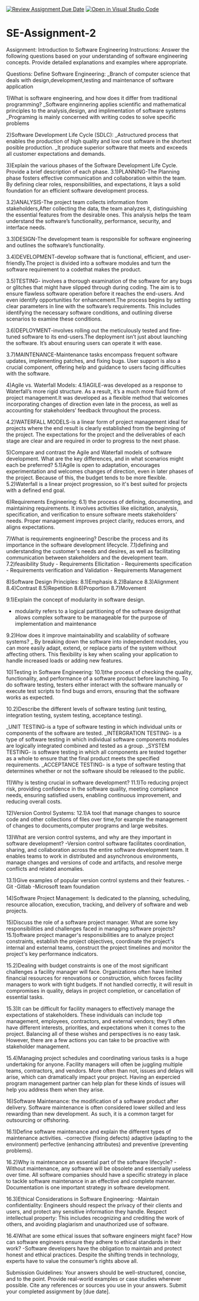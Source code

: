 [![Review Assignment Due Date](https://classroom.github.com/assets/deadline-readme-button-24ddc0f5d75046c5622901739e7c5dd533143b0c8e959d652212380cedb1ea36.svg)](https://classroom.github.com/a/-ucQIGTc)
[![Open in Visual Studio Code](https://classroom.github.com/assets/open-in-vscode-718a45dd9cf7e7f842a935f5ebbe5719a5e09af4491e668f4dbf3b35d5cca122.svg)](https://classroom.github.com/online_ide?assignment_repo_id=15232645&assignment_repo_type=AssignmentRepo)
# SE-Assignment-2
Assignment: Introduction to Software Engineering
Instructions:
Answer the following questions based on your understanding of software engineering concepts. Provide detailed explanations and examples where appropriate.

Questions:
Define Software Engineering:
_Branch of computer science that deals with design,development,testing and maintenance of software application

1)What is software engineering, and how does it differ from traditional programming?
_Software enginnering applies scientific and mathematical principles to the analysis,design, and implimentation of software systems
_Programing is mainly concerned with writing codes to solve specific problems

2)Software Development Life Cycle (SDLC):
_Astructured process that enables the production of high quality and low cost software in the shortest posible production.
_It produce superior software that meets and exceeds all customer expectations and demands.

3)Explain the various phases of the Software Development Life Cycle. Provide a brief description of each phase.
3.1)PLANNING-The Planning phase fosters effective communication and collaboration within the team. By defining clear roles, responsibilities, and expectations, it lays a solid foundation for an efficient software development process.

3.2)ANALYSIS-The project team collects information from stakeholders,After collecting the data, the team analyzes it, distinguishing the essential features from the desirable ones. This analysis helps the team understand the software’s functionality, performance, security, and interface needs.

3.3)DESIGN-The development team is responsible for software engineering and outlines the software’s functionality.

3.4)DEVELOPMENT-develop software that is functional, efficient, and user-friendly.The project is divided  into a software modules and turn the software requirement to a codethat makes the product.

3.5)TESTING- involves a thorough examination of the software for any bugs or glitches that might have slipped through during coding. The aim is to ensure flawless software operation before it reaches the end-users. And even identify opportunities for enhancement.The process begins by setting clear parameters in line with the software’s requirements. This includes identifying the necessary software conditions, and outlining diverse scenarios to examine these conditions.

3.6)DEPLOYMENT-involves rolling out the meticulously tested and fine-tuned software to its end-users.The deployment isn’t just about launching the software. It’s about ensuring users can operate it with ease. 

3.7)MAINTENANCE-Maintenance tasks encompass frequent software updates, implementing patches, and fixing bugs. User support is also a crucial component, offering help and guidance to users facing difficulties with the software.

4)Agile vs. Waterfall Models:
4.1)AGILE-was developed as a response to Waterfall’s more rigid structure. As a result, it’s a much more fluid form of project management.It was developed as a flexible method that welcomes incorporating changes of direction even late in the process, as well as accounting for stakeholders’ feedback throughout the process.

4.2)WATERFALL MODELS-is a linear form of project management ideal for projects where the end result is clearly established from the beginning of the project. The expectations for the project and the deliverables of each stage are clear and are required in order to progress to the next phase.

5)Compare and contrast the Agile and Waterfall models of software development. What are the key differences, and in what scenarios might each be preferred?
5.1)Agile is open to adaptation, encourages experimentation and welcomes changes of direction, even in later phases of the project. Because of this, the budget tends to be more flexible. 5.2)Waterfall is a linear project progression, so it's best suited for projects with a defined end goal.

6)Requirements Engineering:
6.1) the process of defining, documenting, and maintaining requirements. It involves activities like elicitation, analysis, specification, and verification to ensure software meets stakeholders' needs. Proper management improves project clarity, reduces errors, and aligns expectations.

7)What is requirements engineering? Describe the process and its importance in the software development lifecycle.
7.1)defining and understanding the customer's needs and desires, as well as facilitating communication between stakeholders and the development team.
7.2)feasibility Study - Requirements Ellicitation - Requirements specification - Requirements verification and Validation - Requirements Management

8)Software Design Principles:
8.1)Emphasis
8.2)Balance
8.3)Alignment
8.4)Contrast
8.5)Repetition
8.6)Proportion
8.7)Movement

9.1)Explain the concept of modularity in software design.
- modularity refers to a logical partitioning of the software designthat allows complex software to be manageable for the purpose of implementation and maintenance
  
 9.2)How does it improve maintainability and scalability of software systems?
 _ By breaking down the software into independent modules, you can more easily adapt, extend, or replace parts of the system without affecting others. This flexibility is key when scaling your application to handle increased loads or adding new features.
 
10)Testing in Software Engineering:
10.1)the process of checking the quality, functionality, and performance of a software product before launching. To do software testing, testers either interact with the software manually or execute test scripts to find bugs and errors, ensuring that the software works as expected.

10.2)Describe the different levels of software testing (unit testing, integration testing, system testing, acceptance testing).

_UNIT TESTING-is a type of software testing in which individual units or components of the software are tested.
_INTERGRATION TESTING- is a type of software testing in which individual software components modules are logically integrated combined and tested as a group.
_SYSTEM TESTING- is software testing in which all components are tested together as a whole to ensure that the final product meets the specified requirements.
_ACCEPTANCE TESTING- is a type of software testing that determines whether or not the software should be released to the public.

11)Why is testing crucial in software development?
11.1)To reducing project risk, providing confidence in the software quality, meeting compliance needs, ensuring satisfied users, enabling continuous improvement, and reducing overall costs.

12)Version Control Systems:
12.1)A tool that manage changes to source code and other collections of files over time,for example the management of changes to documents,computer programs and large websites.

13)What are version control systems, and why are they important in software development? 
-Version control software facilitates coordination, sharing, and collaboration across the entire software development team. It enables teams to work in distributed and asynchronous environments, manage changes and versions of code and artifacts, and resolve merge conflicts and related anomalies.

13.1)Give examples of popular version control systems and their features.
-Git
-Gitlab
-Microsoft team foundation

14)Software Project Management:
Is dedicated to the planning, scheduling, resource allocation, execution, tracking, and delivery of software and web projects.

15)Discuss the role of a software project manager. What are some key responsibilities and challenges faced in managing software projects?
15.1)oftware project manager's responsibilities are to analyze project constraints, establish the project objectives, coordinate the project's internal and external teams, construct the project timelines and monitor the project's key performance indicators.

15.2)Dealing with budget constraints is one of the most significant challenges a facility manager will face. Organizations often have limited financial resources for renovations or construction, which forces facility managers to work with tight budgets. If not handled correctly, it will result in compromises in quality, delays in project completion, or cancellation of essential tasks.

15.3)It can be difficult for facility managers to effectively manage the expectations of stakeholders. These individuals can include top management, employees, contractors, and external vendors; they’ll often have different interests, priorities, and expectations when it comes to the project. Balancing all of these wishes and perspectives is no easy task. However, there are a few actions you can take to be proactive with stakeholder management.

15.4)Managing project schedules and coordinating various tasks is a huge undertaking for anyone. Facility managers will often be juggling multiple teams, contractors, and vendors. More often than not, issues and delays will arise, which can dramatically impact your project. Having an expercied program management partner can help plan for these kinds of issues will help you address them when they arise.


16)Software Maintenance:
the modification of a software product after delivery. Software maintenance is often considered lower skilled and less rewarding than new development. As such, it is a common target for outsourcing or offshoring.

16.1)Define software maintenance and explain the different types of maintenance activities.
-corrective (fixing defects)
adaptive (adapting to the environment)
perfective (enhancing attributes)
and preventive (preventing problems).

16.2)Why is maintenance an essential part of the software lifecycle?
-Without maintenance, any software will be obsolete and essentially useless over time. All software companies should have a specific strategy in place to tackle software maintenance in an effective and complete manner. Documentation is one important strategy in software development.

16.3)Ethical Considerations in Software Engineering:
-Maintain confidentiality: Engineers should respect the privacy of their clients and users, and protect any sensitive information they handle. Respect intellectual property: This includes recognizing and crediting the work of others, and avoiding plagiarism and unauthorized use of software.

16.4)What are some ethical issues that software engineers might face? How can software engineers ensure they adhere to ethical standards in their work?
-Software developers have the obligation to maintain and protect honest and ethical practices. Despite the shifting trends in technology, experts have to value the consumer’s rights above all.


Submission Guidelines:
Your answers should be well-structured, concise, and to the point.
Provide real-world examples or case studies wherever possible.
Cite any references or sources you use in your answers.
Submit your completed assignment by [due date].
